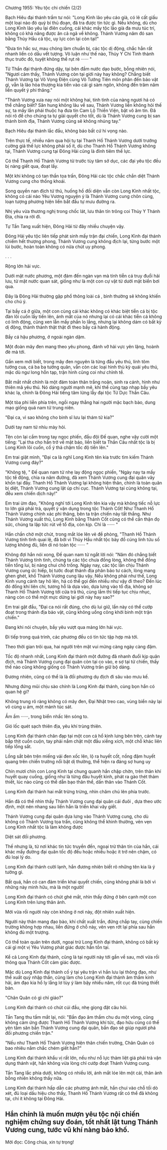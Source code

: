 




Chương 1955: Yêu tộc chi chiến (2/2)


Bạch Hiêu đại thánh trầm tư nói: "Long Kình lão yêu cáo già, có lẽ cất giấu một loại nào đó quỷ bí thủ đoạn, đã tra được tin tức gì. Nếu không, dù cho Long Kình lão yêu lại điên cuồng, cái khác mấy tộc lão già đa mưu túc trí, không có khả năng được ăn cả ngã về không. Thánh Vương năm đó san bằng Thủy Hầu cả tộc, uy lực còn lại còn tại!"

"Đưa tin hắc sư, mau chóng làm chuẩn bị, các tộc dị động, chắc hẳn rất nhanh liền có dấu vết tượng. Vô luận như thế nào, Thủy Y Chi Tinh thành thục trước đó, tuyệt không thể rụt rè ······ "

Tử Thần đại thánh đứng dậy, tại bên đầm nước dạo bước, bỗng nhiên nói, "Ngươi cảm thấy, Thánh Vương còn tại giới này hay không? Chẳng biết Thánh Vương tại Vô Vọng Điện cùng Vô Tướng Tiên môn phân đến bảo vật gì, vẫn là lão hòa thượng kia tiến vào cái gì sàm ngôn, không đến trăm năm liền quyết ý phi thăng."

"Thánh Vương xưa nay nói một không hai, tính tình của nàng ngươi há có thể chẳng biết? Săn hung không lâu về sau, Thánh Vương liền không hỏi thế sự, ta mấy lần phái thuộc hạ đưa tin Cam Lộ Thiền Viện, bặt vô âm tín. Đã nói rõ để cho chúng ta tự giải quyết cho tốt, dù là Thánh Vương cung bị san thành bình địa, Thánh Vương cũng sẽ không nhúng tay."

Bạch Hiêu đại thánh lắc đầu, không báo bất cứ hi vọng nào.

Trên thực tế, nhiều năm qua hội tụ tại Thanh Hồ Thánh Vương dưới trướng cường giả thế lực không phải số ít, dù cho Thanh Hồ Thánh Vương không tại, Thánh Vương cung tại Đông Hải cũng là đỉnh tiêm thế lực.

Có thể Thanh Hồ Thánh Vương từ trước tùy tâm sở dục, các đại yêu tộc đều bị nàng giết qua, đoạt lấy.

Một khi không có tan thần tọa trấn, Đông Hải các tộc chắc chắn diệt Thánh Vương cung cho thống khoái.

Song quyền nan địch tứ thủ, huống hồ đối diện vẫn còn Long Kình nhất tộc, không có cái nào Yêu Vương nguyện ý là Thánh Vương cung chôn cùng, loạn tượng phương hiện liền bắt đầu tự mưu đường ra.

Nhị yêu vừa thương nghị trong chốc lát, lưu thân tín trông coi Thủy Y Thánh Địa, chia ra rời đi.

Tự Tần Tang xuất hiện, Đông Hải từ đây nhiều chuyện vậy.

Đông Hải yêu tộc liên tiếp phát sinh mấy trận đại chiến, Long Kình đại thánh chiếm hết thượng phong, Thánh Vương cung không địch lại, từng bước một lùi bước, hoàn toàn không có nửa chút uy phong.

. . .

Rộng lớn hải vực.

Dưới mặt nước phương, một đám đến ngàn vạn mà tính tiễn cá truy đuổi hải lưu, từ mặt nước quan sát, giống như là một con cự vật từ dưới mặt biển bơi qua.

Đây là Đông Hải thường gặp phổ thông loài cá , bình thường sẽ không khiến cho chú ý.

Tại bầy cá ở giữa, một con cùng cái khác không có khác biệt tiễn cá bị tộc đàn lôi cuốn lấy tiến lên, ánh mắt của nó nhưng lại có cái khác tiễn cá không có linh động, cũng xen lẫn mấy phần lo lắng, nhưng lại không dám có bất kỳ dị động, thành thành thật thật đi theo bầy cá hành động.

Bầy cá hậu phương, ở ngoài ngàn dặm.

Một đoàn mây đen mang theo yêu phong, đánh vỡ hải vực yên lặng, hoành đè mà tới.

Gần xem mới biết, trong mây đen nguyên là từng đầu yêu thú, lính tôm tướng cua, cá ba ba tướng quân, vẫn còn các loại hình thù kỳ quái yêu thú, mặc dù ngư long hỗn tạp, trận hình cũng coi như chỉnh tề.

Bắt mắt nhất chính là một đám toàn thân trắng noãn, sinh ra cánh, hình như thiên mã yêu thú. Nó dáng người mạnh mẽ, khí thế cùng tạp nhạp bầy yêu khác lạ, chính là Đông Hải tiếng tăm lừng lẫy đại tộc Tứ Dực Thần Câu.

Một tòa phi liễn phía trên, ngồi ngay thẳng hai người mặc bạch bào, dung mạo giống quá nam tử trung niên.

"Đại ca, vì sao không cho binh sĩ lưu lại thám tử kia?"

Dưới tay nam tử nhíu mày hỏi.

Tên còn lại cầm trong tay ngọc phiến, đầu đội Đế quan, nghe vậy cười một tiếng: "Lại tha cho hắn trở về mật báo, liền biết ta Thần Câu nhất tộc là bị Long Kình lôi cuốn, cố ý thả chậm tốc độ tiến lên."

Em trai giật mình, "Đại ca là nghĩ Long Kình tên kia trước tìm kiếm Thánh Vương cung đáy?"

"Không tệ, " Đế quan nam tử nhẹ lay động ngọc phiến, "Ngày nay ta mấy tộc tề động, chia ra năm đường, đã xem Thánh Vương cung đại quân vây khốn tại đây. Thanh Hồ Thánh Vương lại không hiện thân, chính là toàn quân bị diệt, Thánh Vương cung lật úp chi cục. Thánh Vương tại cùng không tại, đều xem chiến dịch này!"

Em trai ừm đạo, "Không nghĩ tới Long Kình tên kia vậy mà không tiếc nỗ lực to lớn giá phải trả, quyết ý vận dụng trong tộc Thánh Cốt! Như Thanh Hồ Thánh Vương chính xác phi thăng, bên ta trận chiến này tất thắng. Như Thánh Vương xuất thủ, Long Kình bằng Thánh Cốt cũng có thể cẩn thận đọ sức, chúng ta lập tức rút về tổ địa, còn kịp. Chỉ là ······ "

Hắn chần chờ một chút, trong mắt lóe lên vẻ đề phòng, "Thanh Hồ Thánh Vương tính tình quai lệ, đã bởi vì Thủy Hầu nhất tộc bày đồ cúng linh tửu số lượng không đủ, liền di nó toàn tộc ······ "

Không đợi hắn nói xong, Đế quan nam tử ngắt lời nói: "Năm đó chẳng biết Thánh Vương tính tình, chúng ta các tộc chưa đồng lòng, không thể đồng tiến tổng lui, bị nàng chui chỗ trống. Ngày nay, các tộc lần chịu Thánh Vương cung ức hiếp, bị tước đoạt thánh địa phân bảo tư cách, lòng mang ghen ghét, khổ Thánh Vương cung lâu vậy. Nếu không phải như thế, Long Kình vung cánh tay hô lên, há có thể gọi đến nhiều như vậy đi theo? Đến lúc đó đồng khí liên chi, tương hỗ là dựa vào, dựa lưng vào tổ địa, không sợ Thanh Hồ Thánh Vương tới cửa trả thù, cùng lắm thì tiếp tục chịu nhục, nàng còn có thể một mực dừng lại giới này hay sao?"

Em trai gật đầu, "Đại ca nói rất đúng, cho dù lui giữ, lần này có thể cướp đoạt trong thánh địa bảo vật, cũng không uổng công khởi binh một trận chiến."

Đang khi nói chuyện, bầy yêu vượt qua mảng lớn hải vực.

Đi tiếp trong quá trình, các phương đều có tin tức tập hợp mà tới.

Theo thời gian trôi qua, hai người trên mặt vui mừng càng ngày càng đậm.

Tốc độ nhanh nhất, Long Kình đại thánh một đường đã nhanh đuổi kịp quân địch, mà Thánh Vương cung đại quân còn tại co vào, e sợ tại tử chiến, thấy thế nào cũng không giống có Thánh Vương trấn giữ bộ dáng.

Đương nhiên, cũng có thể là là đối phương dụ địch đi sâu vào mưu kế.

Nhưng đứng mũi chịu sào chính là Long Kình đại thánh, cùng bọn hắn có quan hệ gì?

Không trung rõ ràng không có mây đen, Đại Nhật treo cao, vùng biển này lại vô cùng u ám, một mảnh túc sát.

Ầm ầm ······, trong biển nhấc lên sóng to.

Gió lốc quét sạch thiên địa, yêu khí trùng thiên.

Long Kình đại thánh chân đạp tại một con cá hổ kình lưng bên trên, cánh tay bắp thịt cuồn cuộn, tay phải nắm chặt một đầu xiềng xích, một chỗ khác liên tiếp lồng sắt.

Lồng sắt bên trên miếng vải đen xốc lên, lộ ra huyết cốt, nồng đậm huyết quang trên chiến trường nổi bật dị thường, thể hiện ra đáng sợ hung uy

Chín mươi chín con Long Kình tại chung quanh hắn chập chờn, trên thân khí huyết quay cuồng, giống như là từng đầu huyết kình, phát ra gào thét thảm thiết, lúc nào cũng có thể dẫn bạo thân thể, dấn thân vào Thánh Cốt.

Long Kình đại thánh hai mắt trừng trừng, nhìn chăm chú lên phía trước.

Hắn đã có thể nhìn thấy Thánh Vương cung đại quân cái đuôi , dựa theo ước định, một nén nhang sau liền hẳn là triển khai vây giết.

Thánh Vương cung đại quân dựa lưng vào Thánh Vương cung, cho dù không có Thánh Vương tọa trấn, cũng không thể khinh thường, vẻn vẹn Long Kình nhất tộc là làm không được

Diệt sát đối phương.

Thế nhưng là, từ nơi khác tin tức truyền đến, ngoại trừ thân tín của hắn, cái khác mấy đường đại quân tốc độ đều hoặc nhiều hoặc ít trở nên chậm, có đủ loại lý do.

Long Kình đại thánh cười lạnh, hắn đương nhiên biết rõ những tên kia là ý tưởng gì.

Bất quá, hắn có can đảm triển khai quyết chiến, cũng không phải là bởi vì những này minh hữu, mà là một người!

Long Kình đại thánh có chút ghé mắt, nhìn thấy đứng ở bên cạnh một con Long Kình trên lưng thân ảnh.

Mới vừa rồi người này còn không ở nơi này, đột nhiên xuất hiện.

Người này thân mang đạo bào, khí chất xuất trần, đứng chắp tay, cùng chiến trường không hợp nhau, liền đứng ở chỗ này, vẻn vẹn rớt lại phía sau hắn không đủ một trượng.

Có thể toàn quân trên dưới, ngoại trừ Long Kình đại thánh, không có bất kỳ cái gì một vị Yêu Vương phát giác được hắn tồn tại.

Kể cả Long Kình đại thánh, cũng là tại người này tới gần về sau, mới vừa rồi thông qua Thánh Cốt cảm giác được.

Mặc dù Long Kình đại thánh cố ý tại yêu trận vì hắn lưu lại thông đạo, như thế xuất quỷ nhập thần, cũng làm cho Long Kình đại thánh âm thầm kinh hãi, ám đạo kia hồ ly lẳng lơ tùy ý làm bậy nhiều năm, rốt cục đá trúng thiết bản.

"Chân Quân có gì chỉ giáo?"

Long Kình đại thánh có chút cúi đầu, nhẹ giọng đặt câu hỏi.

Tần Tang thu tầm mắt lại, nói: "Bần đạo âm thầm chu du một vòng, cũng không cảm ứng được Thanh Hồ Thánh Vương khí tức, đạo hữu cũng có thể yên tâm săn bắn Thánh Vương cung đại quân, bần đạo sẽ giúp ngươi phá đối phương chiến trận."

"Nếu như Thanh Hồ Thánh Vương hiện thân chiến trường, Chân Quân có bao nhiêu nắm chắc chém giết hắn?"

Long Kình đại thánh khẩu vị rất lớn, nếu như nỗ lực thảm liệt giá phải trả vận dụng thánh vật, hắn không vừa lòng chỉ cướp đoạt Thánh Vương cung.

Tần Tang lắc phía dưới, không có nhiều lời, ánh mắt lóe lên một cái, thân ảnh bỗng nhiên không thấy nữa.

Long Kình đại thánh hấp dẫn các phương ánh mắt, hắn chui vào chỗ tối dò xét, đủ loại dấu hiệu cho thấy, Thanh Hồ Thánh Vương rất có thể đã không tại, chí ít không tại Đông Hải.

Hắn chính là muốn mượn yêu tộc nội chiến nghiệm chứng suy đoán, tốt nhất lật tung Thánh Vương cung, tước vũ khí nàng bảo khố.
--
Mời đọc: Công chúa, xin tự trọng!





